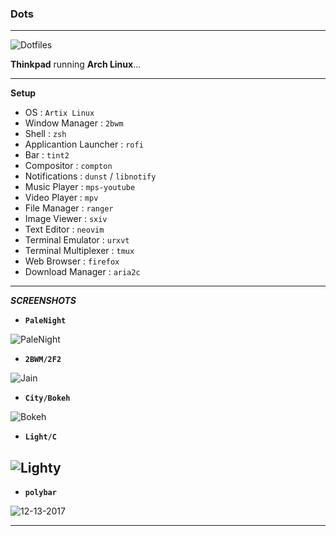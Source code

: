 ### Dots

-------


![Dotfiles](https://raw.githubusercontent.com/xmiah0906/dots/master/scrot/tux.jpg "My-Dots")

**Thinkpad** running **Arch Linux**...

---------------

**Setup**

+ OS                    : `Artix Linux`
+ Window Manager        : `2bwm`
+ Shell                 : `zsh`
+ Applicantion Launcher : `rofi`
+ Bar                   : `tint2`
+ Compositor            : `compton`
+ Notifications         : `dunst` / `libnotify`
+ Music Player          : `mps-youtube`
+ Video Player          : `mpv`
+ File Manager          : `ranger`
+ Image Viewer          : `sxiv`
+ Text Editor           : `neovim`
+ Terminal Emulator     : `urxvt`
+ Terminal Multiplexer  : `tmux`
+ Web Browser           : `firefox`
+ Download Manager      : `aria2c`

--------------------
***SCREENSHOTS***

* **`PaleNight`**

![PaleNight](https://i.imgur.com/13FVvQq.png "palenight/2bwm-f2f")

* **`2BWM/2F2`**

![Jain](https://i.imgur.com/bkYP66D.jpg "2bwm/f2f")

* **`City/Bokeh`**

![Bokeh](https://u.teknik.io/yNJWa.png "Sad City/P")

* **`Light/C`**

![Lighty](https://u.teknik.io/S3Ie7.png "Lighty shots")
-----------

* **`polybar`**


![12-13-2017](https://raw.githubusercontent.com/xmiah0906/dots/master/scrot/2017-12-23-08-39-48.png "Polybar 12-23-2017")

------------
